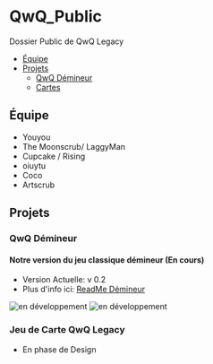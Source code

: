 # QwQ_Public
Dossier Public de QwQ Legacy

- [Équipe](#equipe)
- [Projets](#projets)
  - [QwQ Démineur](#demineur)
  - [Cartes](#cartes)

## Équipe <a name="equipe" />
- Youyou
- The Moonscrub/ LaggyMan 
- Cupcake / Rising
- oiuytu
- Coco
- Artscrub

## Projets 
### QwQ Démineur <a name="demineur" />
#### Notre version du jeu classique démineur (En cours)
- Version Actuelle: v 0.2
- Plus d'info ici: [ReadMe Démineur](https://github.com/QwQ-Legacy/QwQ_Public/blob/main/Demineur/ReadMeDemineur.md)

![en développement](https://media.discordapp.net/attachments/332224367981232128/953298973534347364/unknown.png?width=605&height=676)
![en développement](https://user-images.githubusercontent.com/55606963/158471976-33b0d6da-f21c-47c2-91b4-297a770b1c72.png)

### Jeu de Carte QwQ Legacy <a name="cartes" />
- En phase de Design

